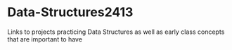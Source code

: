 # Data-Structures2413
Links to projects practicing Data Structures as well as early class concepts that are important to have

